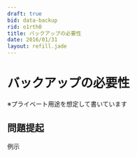 ```yaml
---
draft: true
bid: data-backup
rid: o1rth0
title: バックアップの必要性
date: 2016/01/31
layout: refill.jade
---
```


# バックアップの必要性

※プライベート用途を想定して書いています

## 問題提起

例示
